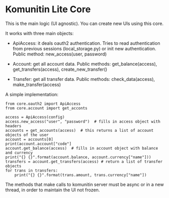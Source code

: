 # Komunitin Lite Core

This is the main logic (UI agnostic). You can create new UIs using this core.

It works with three main objects:

- ApiAccess: it deals oauth2 authentication. Tries to read authentication from previous sessions (local_storage.py) or init new authentication.
  Public method: new_access(user, password)
  
- Account: get all account data. 
  Public methods: get_balance(access), get_transfers(access), create_new_transfer()

- Transfer: get all transfer data.
  Public methods: check_data(access), make_transfer(access)


A simple implementation:

    from core.oauth2 import ApiAccess
    from core.account import get_acconts
    
    access = ApiAccess(config)
    access.new_access("user", "password")  # fills in access object with headers
    accounts = get_accounts(access)  # this returns a list of account objects of the user
    account = accounts[0]
    print(account.account["code"]
    account.get_balance(access)  # fills in account object with balance and currency
    print("{} {}".format(account.balance, account.currency["name"]))
    transfers = account.get_transfers(access) # return a list of transfer objects
    for trans in transfers:
        print("{} {}".format(trans.amount, trans.currency["name"])


The methods that make calls to komunitin server must be async or in a new
thread, in order to maintain the UI not frozen.

